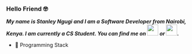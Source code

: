 ### Hello Friend 🤓

***My name is Stanley Ngugi and I am a Software Developer from Nairobi, Kenya. I am currently a CS Student. You can find me on [<img src="./assets/001-twitter.svg" width="30px">](https://twitter.com/_pedi_gree_) or [<img src="./assets/002-linkedin.svg" width="30px">](https://www.linkedin.com/in/stanley-ngugi-78a540106).***

- 🧰 Programming Stack


<!--
**chege99/chege99** is a ✨ _special_ ✨ repository because its `README.md` (this file) appears on your GitHub profile.

Here are some ideas to get you started:

- 🔭 I’m currently working on ...
- 🌱 I’m currently learning ...
- 👯 I’m looking to collaborate on ...
- 🤔 I’m looking for help with ...
- 💬 Ask me about ...
- 📫 How to reach me: ...
- 😄 Pronouns: ...
- ⚡ Fun fact: ...
-->
